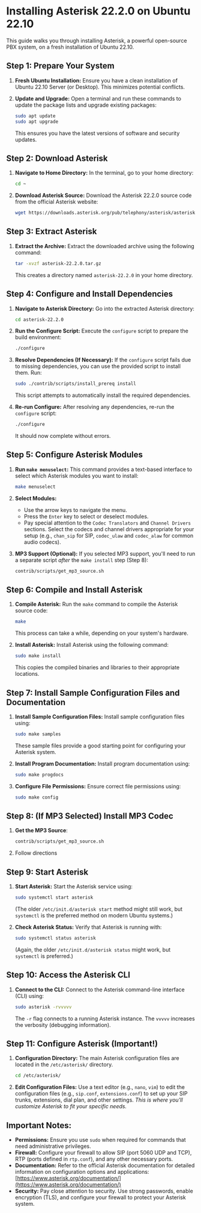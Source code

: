 # Installing Asterisk 22.2.0 on Ubuntu 22.10

This guide walks you through installing Asterisk, a powerful open-source PBX system, on a fresh installation of Ubuntu 22.10.

## Step 1: Prepare Your System

1.  **Fresh Ubuntu Installation:** Ensure you have a clean installation of Ubuntu 22.10 Server (or Desktop). This minimizes potential conflicts.

2.  **Update and Upgrade:** Open a terminal and run these commands to update the package lists and upgrade existing packages:

    ```bash
    sudo apt update
    sudo apt upgrade
    ```

    This ensures you have the latest versions of software and security updates.

## Step 2: Download Asterisk

1.  **Navigate to Home Directory:** In the terminal, go to your home directory:

    ```bash
    cd ~
    ```

2.  **Download Asterisk Source:** Download the Asterisk 22.2.0 source code from the official Asterisk website:

    ```bash
    wget https://downloads.asterisk.org/pub/telephony/asterisk/asterisk-22.2.0.tar.gz
    ```

## Step 3: Extract Asterisk

1.  **Extract the Archive:** Extract the downloaded archive using the following command:

    ```bash
    tar -xvzf asterisk-22.2.0.tar.gz
    ```

    This creates a directory named `asterisk-22.2.0` in your home directory.

## Step 4: Configure and Install Dependencies

1.  **Navigate to Asterisk Directory:** Go into the extracted Asterisk directory:

    ```bash
    cd asterisk-22.2.0
    ```

2.  **Run the Configure Script:** Execute the `configure` script to prepare the build environment:

    ```bash
    ./configure
    ```

3.  **Resolve Dependencies (If Necessary):** If the `configure` script fails due to missing dependencies, you can use the provided script to install them. Run:

    ```bash
    sudo ./contrib/scripts/install_prereq install
    ```

    This script attempts to automatically install the required dependencies.

4.  **Re-run Configure:** After resolving any dependencies, re-run the `configure` script:

    ```bash
    ./configure
    ```

    It should now complete without errors.

## Step 5: Configure Asterisk Modules

1.  **Run `make menuselect`:** This command provides a text-based interface to select which Asterisk modules you want to install:

    ```bash
    make menuselect
    ```

2.  **Select Modules:**

    *   Use the arrow keys to navigate the menu.
    *   Press the `Enter` key to select or deselect modules.
    *   Pay special attention to the `Codec Translators` and `Channel Drivers` sections. Select the codecs and channel drivers appropriate for your setup (e.g., `chan_sip` for SIP, `codec_ulaw` and `codec_alaw` for common audio codecs).

3.  **MP3 Support (Optional):** If you selected MP3 support, you'll need to run a separate script *after* the `make install` step (Step 8):

    ```bash
    contrib/scripts/get_mp3_source.sh
    ```

## Step 6: Compile and Install Asterisk

1.  **Compile Asterisk:** Run the `make` command to compile the Asterisk source code:

    ```bash
    make
    ```

    This process can take a while, depending on your system's hardware.

2.  **Install Asterisk:** Install Asterisk using the following command:

    ```bash
    sudo make install
    ```

    This copies the compiled binaries and libraries to their appropriate locations.

## Step 7: Install Sample Configuration Files and Documentation

1.  **Install Sample Configuration Files:** Install sample configuration files using:

    ```bash
    sudo make samples
    ```

    These sample files provide a good starting point for configuring your Asterisk system.

2.  **Install Program Documentation:** Install program documentation using:

    ```bash
    sudo make progdocs
    ```

3.  **Configure File Permissions:** Ensure correct file permissions using:

    ```bash
    sudo make config
    ```

## Step 8: (If MP3 Selected) Install MP3 Codec

1.  **Get the MP3 Source**:
    ```bash
    contrib/scripts/get_mp3_source.sh
    ```
2.  Follow directions

## Step 9: Start Asterisk

1.  **Start Asterisk:** Start the Asterisk service using:

    ```bash
    sudo systemctl start asterisk
    ```

    (The older `/etc/init.d/asterisk start` method might still work, but `systemctl` is the preferred method on modern Ubuntu systems.)

2.  **Check Asterisk Status:** Verify that Asterisk is running with:

    ```bash
    sudo systemctl status asterisk
    ```

    (Again, the older `/etc/init.d/asterisk status` might work, but `systemctl` is preferred.)

## Step 10: Access the Asterisk CLI

1.  **Connect to the CLI:** Connect to the Asterisk command-line interface (CLI) using:

    ```bash
    sudo asterisk -rvvvvv
    ```

    The `-r` flag connects to a running Asterisk instance. The `vvvvv` increases the verbosity (debugging information).

## Step 11: Configure Asterisk (Important!)

1.  **Configuration Directory:** The main Asterisk configuration files are located in the `/etc/asterisk/` directory.

    ```bash
    cd /etc/asterisk/
    ```

2.  **Edit Configuration Files:** Use a text editor (e.g., `nano`, `vim`) to edit the configuration files (e.g., `sip.conf`, `extensions.conf`) to set up your SIP trunks, extensions, dial plan, and other settings. *This is where you'll customize Asterisk to fit your specific needs.*

## Important Notes:

*   **Permissions:** Ensure you use `sudo` when required for commands that need administrative privileges.
*   **Firewall:** Configure your firewall to allow SIP (port 5060 UDP and TCP), RTP (ports defined in `rtp.conf`), and any other necessary ports.
*   **Documentation:** Refer to the official Asterisk documentation for detailed information on configuration options and applications:  [https://www.asterisk.org/documentation/](https://www.asterisk.org/documentation/)
*   **Security:** Pay close attention to security. Use strong passwords, enable encryption (TLS), and configure your firewall to protect your Asterisk system.
